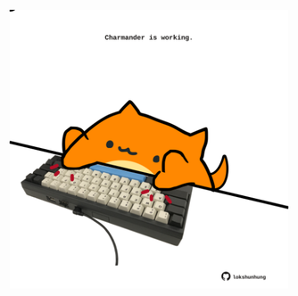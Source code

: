<!-- built at 07/06/2024, 11:00:46 UTC -->
<p align="center">
  <img width="500" height="500" src="./ReadmeImage.svg">
</p>
